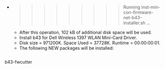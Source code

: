 * >>>>>>>>> Running inst-min-con-firmware-net-b43-installer.sh ...
  * After this operation, 102 kB of additional disk space will be used.
  * Install b43 for Dell Wireless 1397 WLAN Mini-Card Driver.
  * Disk size = 971200K. Space Used = 37728K. Runtime = 00:00:00:01.
  * The following NEW packages will be installed:
  ```bash
b43-fwcutter
  ```
